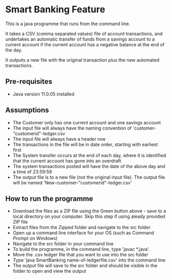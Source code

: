 # Smart Banking Feature

This is a java programme that runs from the command line.

It takes a CSV (comma separated values) file of account transactions, and undertakes an automatic transfer of funds from a savings account to a current account if
the current account has a negative balance at the end of the day.

It outputs a new file with the original transaction plus the new automated transactions.

<h2>Pre-requisites</h2>

<ul>
  <li>Java version 11.0.05 installed</li>
</ul>
  
 <h2>Assumptions</h2>
 <ul>
  <li>The Customer only has one current account and one savings account</li>
  <li>The input file will always have the naming convention of 'customer-"customerid"-ledger.csv</li>
  <li>The input file will always have a header row</li>
  <li>The transactions in the file will be in date order, starting with earliest first</li>
  <li>The System transfer occurs at the end of each day, where it is identified that the current account has gone into an overdraft</li>
  <li>The system transactions posted will have the date of the above day and a time of 23:59:59</li>
  <li>The output file is to a new file (not the original input file).  The output file will be named 'New-customer-"customerid"-ledger.csv'</li>
 </ul>
    
 
 
 <h2>How to run the programme</h2>
 <ul>
  <li>Download the files as a ZIP file using the Green button above - save to a local directory on your computer.  Skip this step if using aleady provided ZIP file</li>
  <li>Extract files from the Zipped folder and navigate to the src folder</li>
  <li>Open up a command line interface for your OS (such as Command Prompt on Windows)</li>
  <li>Navigate to the src folder in your command line</li>
  <li>To build the programme, in the command line, type 'javac *.java'. </li>
  <li>Move the .csv ledger file that you want to use into the src folder </li>
  <li>Type 'java SmartBanking name-of-ledgerfile.csv' into the command line</li>
  <li>The output file will save to the src folder and should be visible in the folder to open and view the output</li>
</ul>
 
  

